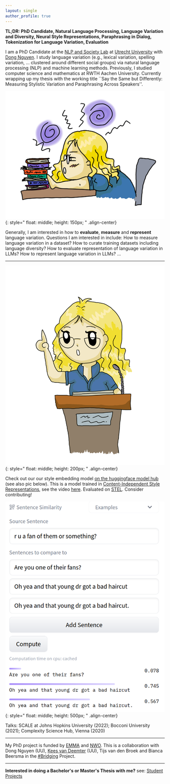 ```yaml
---
layout: single
author_profile: true
---
```


**TL;DR: PhD Candidate, Natural Language Processing, Language Variation and Diversity, Neural Style Representations, Paraphrasing in Dialog, Tokenization for Language Variation, Evaluation**

I am a PhD Candidate at the [NLP and Society Lab](https://nlpsoc.github.io/) at [Utrecht University](https://www.uu.nl/en) with [Dong Nguyen](https://dongnguyen.nl/). I study language variation (e.g., lexical variation, spelling variation, ... clustered around different social groups) via natural language processing (NLP) and machine learning methods. Previously, I studied computer science and mathematics at RWTH Aachen University. Currently wrapping up my thesis with the working title ``Say the Same but Differently: Measuring Stylistic Variation and Paraphrasing Across Speakers''.

![drawn Anna research](./assets/images/me_blue_research.PNG){: style=" float: middle; height: 150px; " .align-center}

Generally, I am interested in how to **evaluate**, **measure** and **represent** language variation. Questions I am interested in include: How to measure language variation in a dataset? How to curate training datasets including language diversity? How to evaluate representation of language variation in LLMs? How to represent language variation in LLMs? ...

---

![drawn Anna presents](./assets/images/me_talk_blue.PNG){: style=" float: middle; height: 200px; " .align-center}

Check out our our style embedding model [on the huggingface model hub](https://huggingface.co/AnnaWegmann/Style-Embedding) (see also pic below). This is a model trained in [Content-Independent Style Representations](https://aclanthology.org/2022.repl4nlp-1.26/), see the video [here](https://www.youtube.com/watch?v=QHW7pfwJ56E). Evaluated on [STEL](https://github.com/nlpsoc/STEL). Consider contributing!

![example style representations](./assets/images/Style-Model.png){: style=" float: middle; height: 500px; " .align-center}

Talks: SCALE at Johns Hopkins University (2022); Bocconi University (2021); Complexity Science Hub, Vienna (2020)

---

My PhD project is funded by [EMMA](https://www.emma.nl/) and [NWO](https://www.nwo.nl/en). This is a collaboration with Dong Nguyen (UU), [Kees van Deemter](https://www.uu.nl/staff/CJvanDeemter?t=0) (UU),  Tijs van den Broek and Bianca Beersma in the [#Bridging](https://nwo-bridging.github.io/) Project.

---

**Interested in doing a Bachelor's or Master's Thesis with me?** see: [Student Projects](https://annawegmann.github.io/student-projects/)




